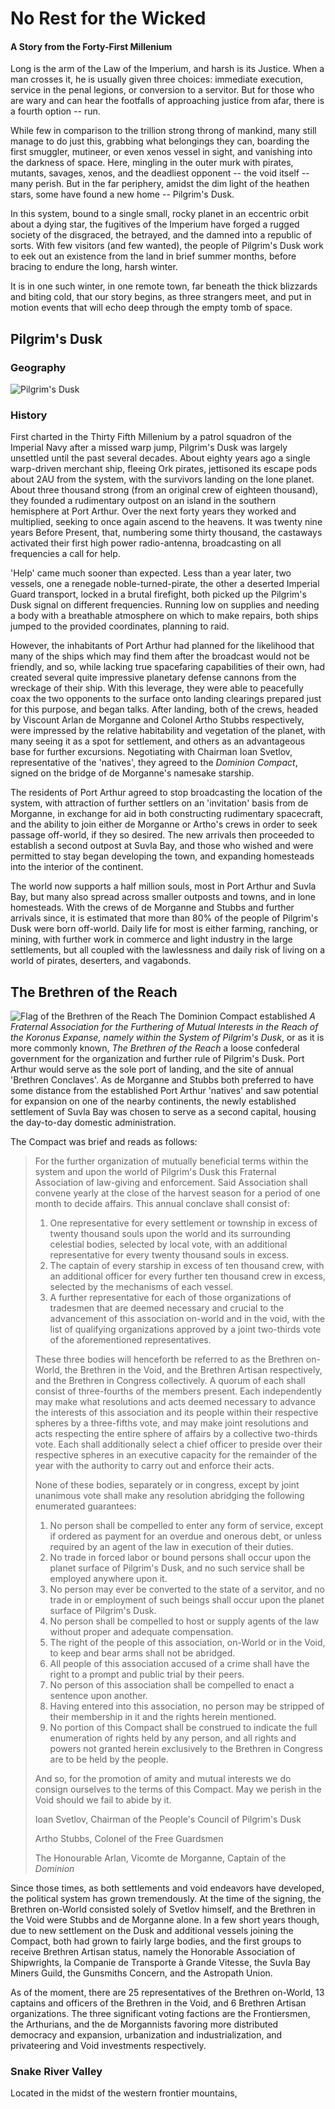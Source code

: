 # No Rest for the Wicked
#### A Story from the Forty-First Millenium

Long is the arm of the Law of the Imperium, and harsh is its Justice. When a man crosses it, he is usually given three choices: 
immediate execution, service in the penal legions, or conversion to a servitor. But for those who are wary and can hear the footfalls 
of approaching justice from afar, there is a fourth option -- run.

While few in comparison to the trillion strong throng of mankind, many still manage to do just this, grabbing what belongings they can, 
boarding the first smuggler, mutineer, or even xenos vessel in sight, and vanishing into the darkness of space. Here, mingling in the 
outer murk with pirates, mutants, savages, xenos, and the deadliest opponent -- the void itself -- many perish. But in the far 
periphery, amidst the dim light of the heathen stars, some have found a new home -- Pilgrim's Dusk.

In this system, bound to a single small, rocky planet in an eccentric orbit about a dying star, the fugitives of the Imperium have 
forged a rugged society of the disgraced, the betrayed, and the damned into a republic of sorts. With few visitors (and few wanted), 
the people of Pilgrim's Dusk work to eek out an existence from the land in brief summer months, before bracing to endure the 
long, harsh winter.

It is in one such winter, in one remote town, far beneath the thick blizzards and biting cold, that our story begins, as three 
strangers meet, and put in motion events that will echo deep through the empty tomb of space.

## Pilgrim's Dusk
### Geography
![Pilgrim's Dusk](DuskMapAntique.gif)

### History

First charted in the Thirty Fifth Millenium by a patrol squadron of the Imperial Navy after a missed warp jump, Pilgrim's Dusk was 
largely unsettled until the past several decades. About eighty years ago a single warp-driven merchant ship, fleeing Ork pirates, 
jettisoned its escape pods about 2AU from the system, with the survivors landing on the lone planet. About three thousand strong 
(from an original crew of eighteen thousand), they founded a rudimentary outpost on an island in the southern hemisphere at Port Arthur. 
Over the next forty years they worked and multiplied, seeking to once again ascend to the heavens. It was twenty nine years Before 
Present, that, numbering some thirty thousand, the castaways activated their first high power radio-antenna, broadcasting on all 
frequencies a call for help. 

'Help' came much sooner than expected. Less than a year later, two vessels, one a renegade noble-turned-pirate, the other a deserted 
Imperial Guard transport, locked in a brutal firefight, both picked up the Pilgrim's Dusk signal on different frequencies. Running low
on supplies and needing a body with a breathable atmosphere on which to make repairs, both ships jumped to the provided coordinates, 
planning to raid.

However, the inhabitants of Port Arthur had planned for the likelihood that many of the ships which may find them after the broadcast 
would not be friendly, and so, while lacking true spacefaring capabilities of their own, had created several quite impressive planetary 
defense cannons from the wreckage of their ship. With this leverage, they were able to peacefully coax the two opponents to the surface 
onto landing clearings prepared just for this purpose, and began talks. After landing, both of the crews, headed by Viscount Arlan de 
Morganne and Colonel Artho Stubbs respectively, were impressed by the relative habitability and vegetation of the planet, with many 
seeing it as a spot for settlement, and others as an advantageous base for further excursions. Negotiating with Chairman Ioan Svetlov, 
representative of the 'natives', they agreed to the *Dominion Compact*, signed on the bridge of de Morganne's namesake starship.

The residents of Port Arthur agreed to stop broadcasting the location of the system, with attraction of further settlers on an 
'invitation' basis from de Morganne, in exchange for aid in both constructing rudimentary spacecraft, and the ability to join either 
de Morganne or Artho's crews in order to seek passage off-world, if they so desired. The new arrivals then proceeded to establish a 
second outpost at Suvla Bay, and those who wished and were permitted to stay began developing the town, and expanding homesteads into
the interior of the continent.

The world now supports a half million souls, most in Port Arthur and Suvla Bay, but many also spread across smaller outposts and 
towns, and in lone homesteads. With the crews of de Morganne and Stubbs and further arrivals since, it is estimated that more than 80% 
of the people of Pilgrim's Dusk were born off-world. Daily life for most is either farming, ranching, or mining, with further work in 
commerce and light industry in the large settlements, but all coupled with the lawlessness and daily risk of living on a world of 
pirates, deserters, and vagabonds.

## The Brethren of the Reach
![Flag of the Brethren of the Reach](Flag%20of%20the%20Brethren%20of%20the%20Reach.svg)
The Dominion Compact established *A Fraternal Association for the Furthering of Mutual Interests in the Reach of the Koronus Expanse, 
namely within the System of Pilgrim's Dusk*, or as it is more commonly known, *The Brethren of the Reach* a loose confederal government
for the organization and further rule of Pilgrim's Dusk. Port Arthur would serve as the sole port of landing, and the site of annual 
'Brethren Conclaves'. As de Morganne and Stubbs both preferred to have some distance from the established Port Arthur 'natives' and saw 
potential for expansion on one of the nearby continents, the newly established settlement of Suvla Bay was chosen to serve as a second 
capital, housing the day-to-day domestic administration.

The Compact was brief and reads as follows:

> For the further organization of mutually beneficial terms within the system and upon the world of Pilgrim's Dusk this Fraternal 
> Association of law-giving and enforcement. Said Association shall convene yearly at the close of the harvest season for a period of
> one month to decide affairs. This annual conclave shall consist of:
> 
> 1. One representative for every settlement or township in excess of twenty thousand souls upon the world and its surrounding celestial
>    bodies, selected by local vote, with an additional representative for every twenty thousand souls in excess.
> 2. The captain of every starship in excess of ten thousand crew, with an additional officer for every further ten thousand crew in 
>    excess, selected by the mechanisms of each vessel.
> 3. A further representative for each of those organizations of tradesmen that are deemed necessary and crucial to the advancement of 
>    this association on-world and in the void, with the list of qualifying organizations approved by a joint two-thirds vote of the 
>    aforementioned representatives.
>
> These three bodies will henceforth be referred to as the Brethren on-World, the Brethren in the Void, and the Brethren Artisan 
> respectively, and the Brethren in Congress collectively. A quorum of each shall consist of three-fourths of the members present. 
> Each independently may make what resolutions and acts deemed necessary to advance the interests of this association and its people 
> within their respective spheres by a three-fifths vote, and may make joint resolutions and acts respecting the entire sphere of 
> affairs by a collective two-thirds vote. Each shall additionally select a chief officer to preside over their respective spheres in an 
> executive capacity for the remainder of the year with the authority to carry out and enforce their acts.
>
> None of these bodies, separately or in congress, except by joint unanimous vote shall make any resolution abridging the following 
> enumerated guarantees:
> 
> 1. No person shall be compelled to enter any form of service, except if ordered as payment for an overdue and onerous debt, 
>    or unless required by an agent of the law in execution of their duties.
> 2. No trade in forced labor or bound persons shall occur upon the planet surface of Pilgrim's Dusk, and no such service shall be 
>    employed anywhere upon it.
> 3. No person may ever be converted to the state of a servitor, and no trade in or employment of such beings shall occur upon the 
>    planet surface of Pilgrim's Dusk.
> 4. No person shall be compelled to host or supply agents of the law without proper and adequate compensation.
> 5. The right of the people of this association, on-World or in the Void, to keep and bear arms shall not be abridged.
> 6. All people of this association accused of a crime shall have the right to a prompt and public trial by their peers.
> 7. No person of this association shall be compelled to enact a sentence upon another.
> 8. Having entered into this association, no person may be stripped of their membership in it and the rights herein mentioned.
> 9. No portion of this Compact shall be construed to indicate the full enumeration of rights held by any person, and all rights and 
>    powers not granted herein exclusively to the Brethren in Congress are to be held by the people.
> 
> And so, for the promotion of amity and mutual interests we do consign ourselves to the terms of this Compact. May we perish in the 
> Void should we fail to abide by it.
> 
> Ioan Svetlov, Chairman of the People's Council of Pilgrim's Dusk
>
> Artho Stubbs, Colonel of the Free Guardsmen
>
> The Honourable Arlan, Vicomte de Morganne, Captain of the *Dominion*

Since those times, as both settlements and void endeavors have developed, the political system has grown tremendously. At the time of 
the signing, the Brethren on-World consisted solely of Svetlov himself, and the Brethren in the Void were Stubbs and de Morganne alone.
In a few short years though, due to new settlement on the Dusk and additional vessels joining the Compact, both had grown to fairly 
large bodies, and the first groups to receive Brethren Artisan status, namely the Honorable Association of Shipwrights, la Companie de
Transporte à Grande Vitesse, the Suvla Bay Miners Guild, the Gunsmiths Concern, and the Astropath Union.

As of the moment, there are 25 representatives of the Brethren on-World, 13 captains and officers of the Brethren in the Void, and 6 
Brethren Artisan organizations. The three significant voting factions are the Frontiersmen, the Arthurians, and the de Morgannists 
favoring more distributed democracy and expansion, urbanization and industrialization, and privateering and Void 
investments respectively.

### Snake River Valley

Located in the midst of the western frontier mountains, 
